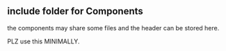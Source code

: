 ## include folder for Components

the components may share some files and the header can be stored here.

PLZ use this MINIMALLY.